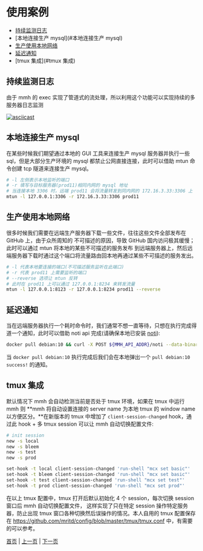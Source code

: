 # 使用案例

- [持续监测日志](#持续监测日志)
- [本地连接生产 mysql](#本地连接生产 mysql)
- [生产使用本地网络](#生产使用本地网络)
- [延迟通知](#延迟通知)
- [tmux 集成](#tmux 集成)

## 持续监测日志

由于 mmh 的 exec 实现了管道式的流处理，所以利用这个功能可以实现持续的多服务器日志监测

[![asciicast](https://asciinema.org/a/ImFLQGWlUgeEtOwJOPxxxxKMk.svg)](https://asciinema.org/a/ImFLQGWlUgeEtOwJOPxxxxKMk)

## 本地连接生产 mysql

在某些时候我们期望通过本地的 GUI 工具来连接生产 mysql 服务器并执行一些 sql，但是大部分生产环境的 mysql
都禁止公网直接连接，此时可以借助 mtun 命令创建 tcp 隧道来连接生产 mysql。

``` sh
# -l 左侧表示本地监听的端口
# -r 填写与目标服务器(prod11)相同内网的 mysql 地址
# 当连接本地 3306 时，远端 prod11 会将流量转发到同内网的 172.16.3.33:3306 上
mtun -l 127.0.0.1:3306 -r 172.16.3.33:3306 prod11
```

## 生产使用本地网络

很多时候我们需要在远端生产服务器下载一些文件，往往这些文件全部发布在 GitHub 上，由于众所周知的
不可描述的原因，导致 GitHub 国内访问极其缓慢；此时可以通过 mtun 将本地的某些不可描述的服务发布
到远端服务器上，然后远端服务器下载时通过这个端口将流量路由回本地再通过某些不可描述的服务发出。

``` sh
# -l 代表本地要连接的端口(不可描述服务监听在此端口)
# -r 代表 prod11 上需要监听的端口
# --reverse 选项让 mtun 反转
# 此时在 prod11 上可以通过 127.0.0.1:8234 来转发流量
mtun -l 127.0.0.1:8123 -r 127.0.0.1:8234 prod11 --reverse
```

## 延迟通知

当在远端服务器执行一个耗时命令时，我们通常不想一直等待，只想在执行完成得道一个通知，此时可以借助
noti api 完成(请确保本地已安装 [noti](https://github.com/variadico/noti)):

``` sh
docker pull debian:10 && curl -X POST ${MMH_API_ADDR}/noti --data-binary "pull debian:10 success!"
```

当 `docker pull debian:10` 执行完成后我们会在本地弹出一个 `pull debian:10 success!` 的通知。

## tmux 集成

默认情况下 mmh 会自动检测当前是否处于 tmux 环境，如果在 tmux 中运行 mmh 则 **mmh 将自动设置连接的
server name 为本地 tmux 的 window name 以方便区分。**在新版本的 tmux 中增加了 `client-session-changed`
hook，通过此 hook + 多 tmux session 可以让 mmh 自动切换配置文件:

``` sh
# init session
new -s local
new -s bleem
new -s test
new -s prod

set-hook -t local client-session-changed 'run-shell "mcx set basic"'
set-hook -t bleem client-session-changed 'run-shell "mcx set basic"'
set-hook -t test client-session-changed 'run-shell "mcx set test"'
set-hook -t prod client-session-changed 'run-shell "mcx set prod"'
```

在以上 tmux 配置中，tmux 打开后默认初始化 4 个 session，每次切换 session 窗口后 mmh 自动切换配置文件，
这样实现了只在特定 session 操作特定服务器，防止出现 tmux 窗口各种切换然后误操作的情况。本人自用的
tmux 配置保存在 https://github.com/mritd/config/blob/master/tmux/tmux.conf 中，有需要的可以参考。

[首页](.) | [上一页](06-build) | [下一页](08-q_a)
